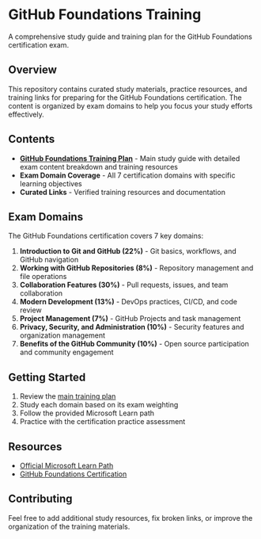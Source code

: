 # GitHub Foundations Training

A comprehensive study guide and training plan for the GitHub Foundations certification exam.

## Overview

This repository contains curated study materials, practice resources, and training links for preparing for the GitHub Foundations certification. The content is organized by exam domains to help you focus your study efforts effectively.

## Contents

- **[GitHub Foundations Training Plan](github-foundations-training.md)** - Main study guide with detailed exam content breakdown and training resources
- **Exam Domain Coverage** - All 7 certification domains with specific learning objectives
- **Curated Links** - Verified training resources and documentation

## Exam Domains

The GitHub Foundations certification covers 7 key domains:

1. **Introduction to Git and GitHub (22%)** - Git basics, workflows, and GitHub navigation
2. **Working with GitHub Repositories (8%)** - Repository management and file operations
3. **Collaboration Features (30%)** - Pull requests, issues, and team collaboration
4. **Modern Development (13%)** - DevOps practices, CI/CD, and code review
5. **Project Management (7%)** - GitHub Projects and task management
6. **Privacy, Security, and Administration (10%)** - Security features and organization management
7. **Benefits of the GitHub Community (10%)** - Open source participation and community engagement

## Getting Started

1. Review the [main training plan](github-foundations-training.md)
2. Study each domain based on its exam weighting
3. Follow the provided Microsoft Learn path
4. Practice with the certification practice assessment

## Resources

- [Official Microsoft Learn Path](https://learn.microsoft.com/en-us/training/paths/github-foundations/)
- [GitHub Foundations Certification](https://learn.microsoft.com/en-us/credentials/certifications/github-foundations/?practice-assessment-type=certification)

## Contributing

Feel free to add additional study resources, fix broken links, or improve the organization of the training materials.
